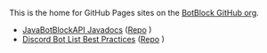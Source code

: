 This is the home for GitHub Pages sites on the [BotBlock GitHub org](https://github.com/botblock).

* [JavaBotBlockAPI Javadocs](https://docs.botblock.org/JavaBotBlockAPI) ([Repo](https://github.com/botblock/JavaBotBlockAPI) )
* [Discord Bot List Best Practices](https://botblock.org/lists/best-practices) ([Repo](https://github.com/botblock/discord-botlist-best-practices) )
